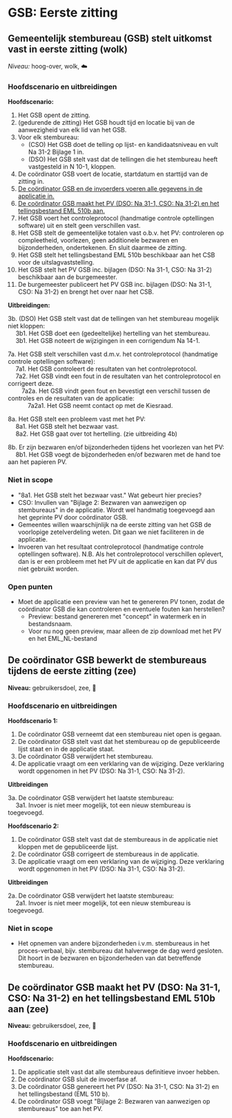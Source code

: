 # GSB: Eerste zitting

## Gemeentelijk stembureau (GSB) stelt uitkomst vast in eerste zitting (wolk)

_Niveau:_ hoog-over, wolk, ☁️

### Hoofdscenario en uitbreidingen

__Hoofdscenario:__  
1. Het GSB opent de zitting.
2. (gedurende de zitting) Het GSB houdt tijd en locatie bij van de aanwezigheid van elk lid van het GSB.
3. Voor elk stembureau:
    - (CSO) Het GSB doet de telling op lijst- en kandidaatsniveau en vult Na 31-2 Bijlage 1 in.
    - (DSO) Het GSB stelt vast dat de tellingen die het stembureau heeft vastgesteld in N 10-1, kloppen.
4. De coördinator GSB voert de locatie, startdatum en starttijd van de zitting in.
5. [De coördinator GSB en de invoerders voeren alle gegevens in de applicatie in.](./gsb-invoer-eerste-zitting.md#de-coördinator-gsb-en-de-invoerders-voeren-alle-gegevens-in-de-applicatie-in-vlieger)
6. [De coördinator GSB maakt het PV (DSO: Na 31-1, CSO: Na 31-2) en het tellingsbestand EML 510b aan.](#de-coördinator-gsb-maakt-het-pv-dso-na-31-1-cso-na-31-2-en-het-tellingsbestand-eml-510b-aan-zee)
7. Het GSB voert het controleprotocol (handmatige controle optellingen software) uit en stelt geen verschillen vast.
8. Het GSB stelt de gemeentelijke totalen vast o.b.v. het PV: controleren op compleetheid, voorlezen, geen additionele bezwaren en bijzonderheden, ondertekenen. En sluit daarmee de zitting.
9. Het GSB stelt het tellingsbestand EML 510b beschikbaar aan het CSB voor de uitslagvaststelling.
10. Het GSB stelt het PV GSB inc. bijlagen (DSO: Na 31-1, CSO: Na 31-2) beschikbaar aan de burgemeester.
11. De burgemeester publiceert het PV GSB inc. bijlagen (DSO: Na 31-1, CSO: Na 31-2) en brengt het over naar het CSB.

__Uitbreidingen:__  

3b. (DSO) Het GSB stelt vast dat de tellingen van het stembureau mogelijk niet kloppen:  
&emsp; 3b1. Het GSB doet een (gedeeltelijke) hertelling van het stembureau.  
&emsp; 3b1. Het GSB noteert de wijzigingen in een corrigendum Na 14-1.

7a. Het GSB stelt verschillen vast d.m.v. het controleprotocol (handmatige controle optellingen software):  
&emsp; 7a1. Het GSB controleert de resultaten van het controleprotocol.  
&emsp; 7a2. Het GSB vindt een fout in de resultaten van het controleprotocol en corrigeert deze.  
&emsp;&emsp; 7a2a. Het GSB vindt geen fout en bevestigt een verschil tussen de controles en de resultaten van de applicatie:  
&emsp;&emsp;&emsp; 7a2a1. Het GSB neemt contact op met de Kiesraad.  

8a. Het GSB stelt een probleem vast met het PV:  
&emsp; 8a1. Het GSB stelt het bezwaar vast.  
&emsp; 8a2. Het GSB gaat over tot hertelling. (zie uitbreiding 4b)

8b. Er zijn bezwaren en/of bijzonderheden tijdens het voorlezen van het PV:  
&emsp; 8b1. Het GSB voegt de bijzonderheden en/of bezwaren met de hand toe aan het papieren PV.


### Niet in scope

- "8a1. Het GSB stelt het bezwaar vast." Wat gebeurt hier precies?
- CSO: Invullen van "Bijlage 2: Bezwaren van aanwezigen op stembureaus" in de applicatie. Wordt wel handmatig toegevoegd aan het geprinte PV door coördinator GSB.
- Gemeentes willen waarschijnlijk na de eerste zitting van het GSB de voorlopige zetelverdeling weten. Dit gaan we niet faciliteren in de applicatie.
- Invoeren van het resultaat controleprotocol (handmatige controle optellingen software). N.B. Als het controleprotocol verschillen oplevert, dan is er een probleem met het PV uit de applicatie en kan dat PV dus niet gebruikt worden.


### Open punten

- Moet de applicatie een preview van het te genereren PV tonen, zodat de coördinator GSB die kan controleren en eventuele fouten kan herstellen?
  - Preview: bestand genereren met "concept" in watermerk en in bestandsnaam.
  - Voor nu nog geen preview, maar alleen de zip download met het PV en het EML_NL-bestand

## De coördinator GSB bewerkt de stembureaus tijdens de eerste zitting (zee)

__Niveau:__ gebruikersdoel, zee, 🌊

### Hoofdscenario en uitbreidingen

__Hoofdscenario 1:__

1. De coördinator GSB verneemt dat een stembureau niet open is gegaan.
2. De coördinator GSB stelt vast dat het stembureau op de gepubliceerde lijst staat en in de applicatie staat.
3. De coördinator GSB verwijdert het stembureau.
4. De applicatie vraagt om een verklaring van de wijziging. Deze verklaring wordt opgenomen in het PV (DSO: Na 31-1, CSO: Na 31-2).

__Uitbreidingen__

3a. De coördinator GSB verwijdert het laatste stembureau:  
&emsp; 3a1. Invoer is niet meer mogelijk, tot een nieuw stembureau is toegevoegd.  

__Hoofdscenario 2:__

1. De coördinator GSB stelt vast dat de stembureaus in de applicatie niet kloppen met de gepubliceerde lijst.
2. De coördinator GSB corrigeert de stembureaus in de applicatie.
3. De applicatie vraagt om een verklaring van de wijziging. Deze verklaring wordt opgenomen in het PV (DSO: Na 31-1, CSO: Na 31-2).

__Uitbreidingen__


2a. De coördinator GSB verwijdert het laatste stembureau:  
&emsp; 2a1. Invoer is niet meer mogelijk, tot een nieuw stembureau is toegevoegd.  

### Niet in scope

- Het opnemen van andere bijzonderheden i.v.m. stembureaus in het proces-verbaal, bijv. stembureau dat halverwege de dag werd gesloten. Dit hoort in de bezwaren en bijzonderheden van dat betreffende stembureau.


## De coördinator GSB maakt het PV (DSO: Na 31-1, CSO: Na 31-2) en het tellingsbestand EML 510b aan (zee)

__Niveau:__ gebruikersdoel, zee, 🌊

### Hoofdscenario en uitbreidingen

__Hoofdscenario:__  

1. De applicatie stelt vast dat alle stembureaus definitieve invoer hebben.
2. De coördinator GSB sluit de invoerfase af.
3. De coördinator GSB genereert het PV (DSO: Na 31-1, CSO: Na 31-2) en het tellingsbestand (EML 510 b).
4. De coördinator GSB voegt "Bijlage 2: Bezwaren van aanwezigen op stembureaus" toe aan het PV.
